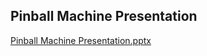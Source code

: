 Pinball Machine Presentation
- 
[Pinball Machine Presentation.pptx](https://github.com/ss14740/MachineLab/files/15391983/Pinball.Machine.Presentation.pptx)

